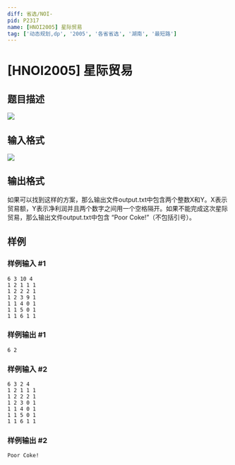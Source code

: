```yaml
---
diff: 省选/NOI-
pid: P2317
name: [HNOI2005] 星际贸易
tag: ['动态规划,dp', '2005', '各省省选', '湖南', '最短路']
---
```

# [HNOI2005] 星际贸易
## 题目描述

![](https://cdn.luogu.com.cn/upload/pic/1361.png)

## 输入格式

![](https://cdn.luogu.com.cn/upload/pic/1362.png)

## 输出格式

如果可以找到这样的方案，那么输出文件output.txt中包含两个整数X和Y。X表示贸易额，Y表示净利润并且两个数字之间用一个空格隔开。如果不能完成这次星际贸易，那么输出文件output.txt中包含 “Poor Coke!”（不包括引号）。

## 样例

### 样例输入 #1
```
6 3 10 4
1 2 1 1 1
1 2 2 2 1
1 2 3 9 1
1 1 4 0 1
1 1 5 0 1
1 1 6 1 1

```
### 样例输出 #1
```
6 2
```
### 样例输入 #2
```
6 3 2 4
1 2 1 1 1
1 2 2 2 1
1 2 3 0 1
1 1 4 0 1
1 1 5 0 1
1 1 6 1 1

```
### 样例输出 #2
```
Poor Coke!
```
